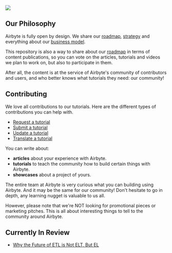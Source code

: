 [![](https://airbyte.io/wp-content/uploads/2020/09/Community-Content_Airbyte.png)](https://airbyte.io/community/#articles)

## Our Philosophy
Airbyte is fully open by design. We share our [roadmap](https://github.com/airbytehq/airbyte/projects/1), [strategy](https://docs.airbyte.io/company-handbook/company-handbook/strategy) and everything about our [business model](https://docs.airbyte.io/company-handbook/company-handbook/business-model). 

This repository is also a way to share about our [roadmap](https://github.com/airbytehq/community-content/projects/1) in terms of content publications, so you can vote on the articles, tutorials and videos we plan to work on, but also to participate in them. 

After all, the content is at the service of Airbyte's community of contributors and users, and who better knows what tutorials they need: our community!

## Contributing
We love all contributions to our tutorials. Here are the different types of contributions you can help with. 
* [Request a tutorial](https://github.com/airbytehq/community-content/issues/new?assignees=&labels=&template=request-a-tutorial.md&title=)
* [Submit a tutorial](https://github.com/airbytehq/community-content/issues/new?assignees=&labels=&template=submit-a-tutorial-article.md&title=)
* [Update a tutorial](https://github.com/airbytehq/community-content/issues/new?assignees=&labels=&template=update-a-tutorial.md&title=)
* [Translate a tutorial](https://github.com/airbytehq/community-content/issues/new?assignees=&labels=translation&template=translate-a-tutorial-article.md&title=)

You can write about:
* **articles** about your experience with Airbyte.
* **tutorials** to teach the community how to build certain things with Airbyte.
* **showcases** about a project of yours.

The entire team at Airbyte is very curious what you can building using Airbyte. And it may be the same for our community! Don't hesitate to go in depth, any learning nugget is valuable to us all. 

However, please note that we're NOT looking for promotional pieces or marketing pitches. This is all about interesting things to tell to the community around Airbyte. 

## Currently In Review

* [Why the Future of ETL is Not ELT, But EL](https://docs.google.com/document/d/1kHbe7qr6pRp32To8nHoo8UMASrGYOcFyni9olCIW4iM/edit?usp=sharing)
